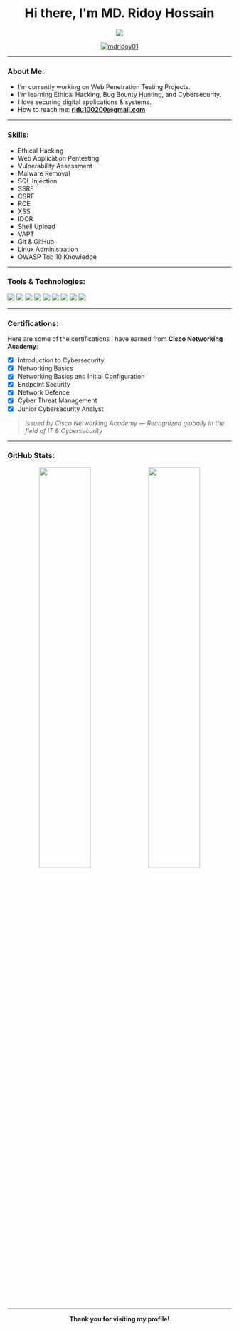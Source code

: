 <h1 align="center">Hi there, I'm MD. Ridoy Hossain </h1>

<p align="center">
  <img src="https://readme-typing-svg.demolab.com/?lines=Cybersecurity+Enthusiast;Ethical+Hacker;Web+Application+Pentester&center=true&width=500&height=45">
</p>

<p align="center">
  <a href="https://github.com/mdridoy01">
    <img src="https://komarev.com/ghpvc/?username=mdridoy01&label=Profile%20views&color=0e75b6&style=flat" alt="mdridoy01" />
  </a>
</p>

---

###  About Me:
- I’m currently working on Web Penetration Testing Projects.
- I’m learning Ethical Hacking, Bug Bounty Hunting, and Cybersecurity.
- I love securing digital applications & systems.
- How to reach me: **ridu100200@gmail.com**

---

###  Skills:
- Ethical Hacking  
- Web Application Pentesting  
- Vulnerability Assessment  
- Malware Removal  
- SQL Injection
- SSRF
- CSRF
- RCE
- XSS
- IDOR 
- Shell Upload 
- VAPT 
- Git & GitHub  
- Linux Administration  
- OWASP Top 10 Knowledge  

---

###  Tools & Technologies:
<p align="left">
  <img src="https://img.shields.io/badge/Burp%20Suite-orange?style=for-the-badge&logo=burpsuite&logoColor=white" />
  <img src="https://img.shields.io/badge/OWASP%20ZAP-FF6F00?style=for-the-badge&logo=OWASP&logoColor=white" />
  <img src="https://img.shields.io/badge/Metasploit-3A3A3A?style=for-the-badge&logo=metasploit&logoColor=white" />
  <img src="https://img.shields.io/badge/FatRat-darkred?style=for-the-badge" />
  <img src="https://img.shields.io/badge/Nmap-blue?style=for-the-badge" />
  <img src="https://img.shields.io/badge/RustScan-brown?style=for-the-badge" />
  <img src="https://img.shields.io/badge/Wireshark-1A1F71?style=for-the-badge&logo=wireshark&logoColor=white" />
  <img src="https://img.shields.io/badge/Kali%20Linux-black?style=for-the-badge&logo=kalilinux&logoColor=white" />
  <img src="https://img.shields.io/badge/GitHub-181717?style=for-the-badge&logo=github&logoColor=white" />
</p>

---

###  Certifications:

Here are some of the certifications I have earned from **Cisco Networking Academy**:

- [x] Introduction to Cybersecurity  
- [x] Networking Basics  
- [x] Networking Basics and Initial Configuration  
- [x] Endpoint Security  
- [x] Network Defence  
- [x] Cyber Threat Management  
- [x] Junior Cybersecurity Analyst  

> *Issued by Cisco Networking Academy — Recognized globally in the field of IT & Cybersecurity*

---

### GitHub Stats:
<p align="center">
  <img width="48%" src="https://github-readme-stats.vercel.app/api?username=mdridoy01&show_icons=true&theme=radical" />
  <img width="48%" src="https://github-readme-streak-stats.herokuapp.com/?user=mdridoy01&theme=radical" />
</p>

---

<p align="center">
  <b>Thank you for visiting my profile!</b>
</p>
